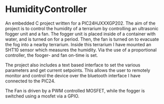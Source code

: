 # HumidityController

An embedded C project written for a PIC24HJXXXGP202. The aim of the project is to control the
humidity of a terrarium by controlling an ultrasonic fogger unit and a fan. The fogger unit is
placed inside of a container with water, and is turned on for a period. Then, the fan is turned 
on to evacuate the fog into a nearby terrarium. Inside this terrarium I have mounted an SHT10
sensor which measures the humidity. Via the use of a proportional controller, the fooger- and
fan on-time is set.

The project also includes a text based interface to set the various parameters and get current 
setpoints. This allows the user to remotely monitor and control the device over the bluetooth 
interface I have connected to the PIC24.

The Fan is driven by a PWM controlled MOSFET, while the fogger is switched using a mosfet via 
a GPIO.
